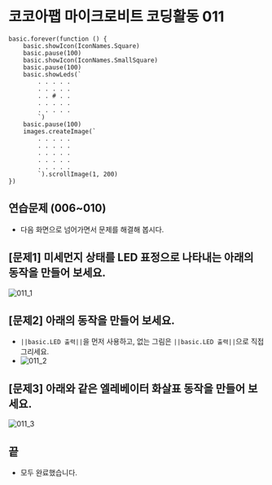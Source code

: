 # 코코아팹 마이크로비트 코딩활동 011

```ghost
basic.forever(function () {
    basic.showIcon(IconNames.Square)
    basic.pause(100)
    basic.showIcon(IconNames.SmallSquare)
    basic.pause(100)
    basic.showLeds(`
        . . . . .
        . . . . .
        . . # . .
        . . . . .
        . . . . .
        `)
    basic.pause(100)
    images.createImage(`
        . . . . .
        . . . . .
        . . . . .
        . . . . .
        . . . . .
        `).scrollImage(1, 200)
})
```


## 연습문제 (006~010)
* 다음 화면으로 넘어가면서 문제를 해결해 봅시다.

## [문제1] 미세먼지 상태를 LED 표정으로 나타내는 아래의 동작을 만들어 보세요.
![011_1](https://github.com/kocoasolution/mytutorial/assets/170903760/b053f307-af76-45a3-b693-51efb63c28c6)

## [문제2] 아래의 동작을 만들어 보세요.
* ```||basic.LED 출력||```을 먼저 사용하고, 없는 그림은 ```||basic.LED 출력||```으로 직접 그리세요.
* ![011_2](https://github.com/kocoasolution/mytutorial/assets/170903760/da3df46c-89d7-469c-aa64-cebb32ad71f9)

## [문제3] 아래와 같은 엘레베이터 화살표 동작을 만들어 보세요.
![011_3](https://github.com/kocoasolution/mytutorial/assets/170903760/e013f3e8-c426-4ae7-9948-785467e71221)

## 끝
* 모두 완료했습니다.
